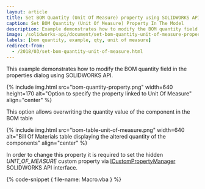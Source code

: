 ```yaml
---
layout: article
title: Set BOM Quantity (Unit Of Measure) property using SOLIDWORKS API
caption: Set BOM Quantity (Unit Of Measure) Property In The Model
description: Example demonstrates how to modify the BOM quantity field in the properties dialog
image: /solidworks-api/document/set-bom-quantity-unit-of-measure-property/bom-quantity-property.png
labels: [bom quantity, example, qty, unit of measure]
redirect-from:
  - /2018/03/set-bom-quantity-unit-of-measure.html
---
```

This example demonstrates how to modify the BOM quantity field in the properties dialog using SOLIDWORKS API.

{% include img.html src="bom-quantity-property.png" width=640 height=170 alt="Option to specify the property linked to Unit Of Measure" align="center" %}

This option allows overwriting the quantity value of the component in the BOM table

{% include img.html src="bom-table-unit-of-measure.png" width=640 alt="Bill Of Materials table displaying the altered quantity of the components" align="center" %}

In order to change this property it is required to set the hidden *UNIT_OF_MEASURE* custom property via [ICustomPropertyManager](http://help.solidworks.com/2018/english/api/sldworksapi/solidworks.interop.sldworks~solidworks.interop.sldworks.icustompropertymanager.html) SOLIDWORKS API interface.

{% code-snippet { file-name: Macro.vba } %}
